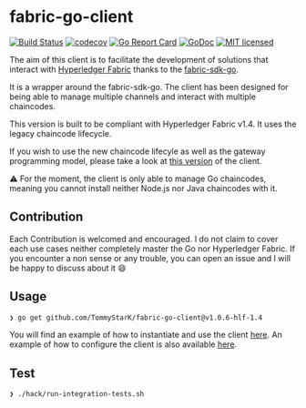 # fabric-go-client

[![Build Status](https://travis-ci.org/TommyStarK/fabric-go-client.svg?branch=v1.4)](https://travis-ci.org/TommyStarK/fabric-go-client)
[![codecov](https://codecov.io/gh/TommyStarK/fabric-go-client/branch/v1.4/graph/badge.svg)](https://codecov.io/gh/TommyStarK/fabric-go-client/branch/v1.4)
[![Go Report Card](https://goreportcard.com/badge/github.com/TommyStarK/fabric-go-client)](https://goreportcard.com/report/github.com/TommyStarK/fabric-go-client)
[![GoDoc](https://godoc.org/github.com/TommyStarK/fabric-go-client?status.svg)](https://pkg.go.dev/github.com/TommyStarK/fabric-go-client)
[![MIT licensed](https://img.shields.io/badge/license-MIT-blue.svg)](./LICENSE)

The aim of this client is to facilitate the development of solutions that interact with [Hyperledger Fabric](https://hyperledger-fabric.readthedocs.io/en/release-1.4/whatsnew.html) thanks to the [fabric-sdk-go](https://github.com/hyperledger/fabric-sdk-go).

It is a wrapper around the fabric-sdk-go. The client has been designed for being able to manage multiple channels and interact with multiple chaincodes.

This version is built to be compliant with Hyperledger Fabric v1.4. It uses the legacy chaincode lifecycle.

If you wish to use the new chaincode lifecyle as well as the gateway programming model, please take a look at [this version](https://github.com/TommyStarK/fabric-go-client) of the client.

:warning: For the moment, the client is only able to manage Go chaincodes, meaning you cannot install neither Node.js nor Java chaincodes with it.

## Contribution

Each Contribution is welcomed and encouraged. I do not claim to cover each use cases neither completely master the Go nor Hyperledger Fabric. If you encounter a non sense or any trouble, you can open an issue and I will be happy to discuss about it :smile:

## Usage

```bash
❯ go get github.com/TommyStarK/fabric-go-client@v1.0.6-hlf-1.4
```

You will find an example of how to instantiate and use the client [here](https://github.com/TommyStarK/fabric-go-client/blob/v1.4/example_test.go). An example of how to configure the client is also available [here](https://github.com/TommyStarK/fabric-go-client/blob/v1.4/testdata/client/client-config.yaml).

## Test

```bash
❯ ./hack/run-integration-tests.sh
```
